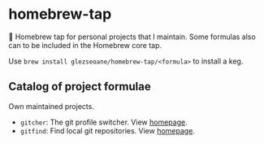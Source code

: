 # homebrew-tap

🍺 Homebrew tap for personal projects that I maintain. Some formulas also can to be included in the Homebrew core tap.

Use `brew install glezseoane/homebrew-tap/<formula>` to install a keg.

## Catalog of project formulae

Own maintained projects.

- `gitcher`: The git profile switcher. View [homepage](https://github.com/glezseoane/gitcher).
- `gitfind`: Find local git repositories. View [homepage](https://github.com/glezseoane/gitfind).
